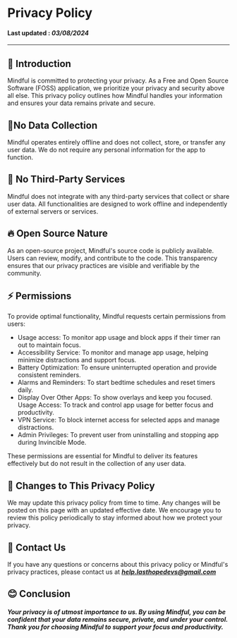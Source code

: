 # Privacy Policy

#### Last updated : _03/08/2024_

---

## 📖 Introduction

Mindful is committed to protecting your privacy. As a Free and Open Source Software (FOSS) application, we prioritize your privacy and security above all else. This privacy policy outlines how Mindful handles your information and ensures your data remains private and secure.

## 🚫No Data Collection

Mindful operates entirely offline and does not collect, store, or transfer any user data. We do not require any personal information for the app to function.

## 🚫 No Third-Party Services

Mindful does not integrate with any third-party services that collect or share user data. All functionalities are designed to work offline and independently of external servers or services.

## 🔥 Open Source Nature

As an open-source project, Mindful's source code is publicly available. Users can review, modify, and contribute to the code. This transparency ensures that our privacy practices are visible and verifiable by the community.

## ⚡ Permissions

To provide optimal functionality, Mindful requests certain permissions from users:

- Usage access: To monitor app usage and block apps if their timer ran out to maintain focus.
- Accessibility Service: To monitor and manage app usage, helping minimize distractions and support focus.
- Battery Optimization: To ensure uninterrupted operation and provide consistent reminders.
- Alarms and Reminders: To start bedtime schedules and reset timers daily.
- Display Over Other Apps: To show overlays and keep you focused.
  Usage Access: To track and control app usage for better focus and productivity.
- VPN Service: To block internet access for selected apps and manage distractions.
- Admin Privileges: To prevent user from uninstalling and stopping app during Invincible Mode.

These permissions are essential for Mindful to deliver its features effectively but do not result in the collection of any user data.

## 🙏 Changes to This Privacy Policy

We may update this privacy policy from time to time. Any changes will be posted on this page with an updated effective date. We encourage you to review this policy periodically to stay informed about how we protect your privacy.

## 📧 Contact Us

If you have any questions or concerns about this privacy policy or Mindful's privacy practices, please contact us at
<a href="mailto:help.lasthopedevs@gmail.com">
**_help.lasthopedevs@gmail.com_**
</a>

## 😊 Conclusion

#### **_Your privacy is of utmost importance to us. By using Mindful, you can be confident that your data remains secure, private, and under your control. Thank you for choosing Mindful to support your focus and productivity._**
